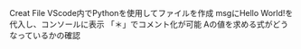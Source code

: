Creat File
VScode内でPythonを使用してファイルを作成
msgにHello World!を代入し、コンソールに表示
「＊」でコメント化が可能
Aの値を求める式がどうなっているかの確認
